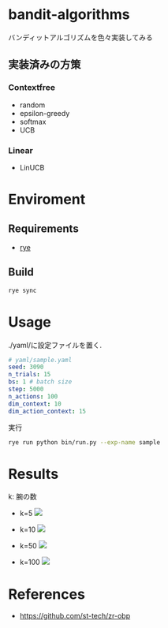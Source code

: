 # bandit-algorithms
バンディットアルゴリズムを色々実装してみる

## 実装済みの方策
### Contextfree
- random
- epsilon-greedy
- softmax
- UCB
### Linear
- LinUCB

# Enviroment

## Requirements
- [rye](https://github.com/mitsuhiko/rye)

## Build
```bash
rye sync
```

# Usage

./yaml/に設定ファイルを置く.

```yaml
# yaml/sample.yaml
seed: 3090
n_trials: 15
bs: 1 # batch size
step: 5000
n_actions: 100
dim_context: 10
dim_action_context: 15
```

実行

```bash
rye run python bin/run.py --exp-name sample
```

# Results
k: 腕の数

- k=5
![](./results/k_5.png)

- k=10
![](./results/k_10.png)

- k=50
![](./results/k_50.png)

- k=100
![](results/k_100.png)

# References
- https://github.com/st-tech/zr-obp
